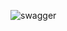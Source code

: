 ![swagger](https://github.com/Alberto-Zapardiel-Fernandez/tienda/assets/39223652/946a05ec-5314-4ac3-8d4e-3636e44d4a83)

